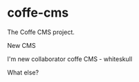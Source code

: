coffe-cms
=========

The Coffe CMS project.

New CMS

I'm new collaborator coffe CMS - whiteskull

What else?